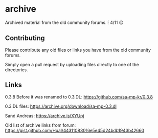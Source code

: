 # archive

Archived material from the old community forums. 🕯 4/11 😔

## Contributing

Please contribute any old files or links you have from the old community forums.

Simply open a pull request by uploading files directly to one of the directories.

## Links

0.3.8 Before it was renamed to 0.3.DL: https://github.com/sa-mp-kr/0.3.8

0.3.DL files: https://archive.org/download/sa-mp-0.3.dl

Sand Andreas: https://archive.is/XYUpj

Old list of archive links from forum: https://gist.github.com/Hual/44311083016e5e45d24bdb1943b42660
